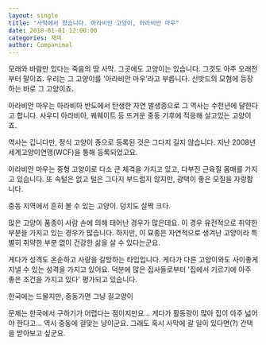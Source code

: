 ```yaml
---
layout: single
title: "사막에서 왔습니다. 아라비안 고양이, 아라비안 마우"
date: 2018-01-01 12:00:00
categories: 재미
author: Companimal
---
```


모래와 바람만 있다는 죽음의 땅 사막. 그곳에도 고양이는 있습니다. 그것도 아주 오래전부터 말이죠. 우리는 그 고양이를 '아라비안 마우’라고 부릅니다. 신밧드의 모험에 등장하는 바로 그 고양이죠.

아라비안 마우는 아라비아 반도에서 탄생한 자연 발생종으로 그 역사는 수천년에 달한다고 합니다. 사우디 아라비아, 퀘웨이트 등 뜨거운 중동 기후에 적응해 살고있는 고양이죠.

역사는 깁니다만, 정식 고양이 종으로 등록된 것은 그다지 길지 않습니다. 지난 2008년 세계고양이연맹(WCF)을 통해 등록되었고요.

아라비안 마우는 중형 고양이로 다소 큰 체격을 가지고 있고, 다부진 근육질 몸매를 가지고 있습니다. 또 속털은 없고 털은 그다지 부드럽지 않지만, 광택이 좋은 모질을 자랑합니다.

중동 지역에서 흔히 볼 수 있는 고양이. 덩치도 살짝 크다.

많은 고양이 품종이 사람 손에 의해 태어난 경우가 많은데요. 이 경우 유전적으로 취약한 부분을 가지고 있는 경우가 많습니다. 하지만, 이 묘종은 자연적으로 생겨난 고양이라 특별히 취약한 부분 없이 건강한 삶을 살 수 있다는군요.

게다가 성격도 온순하고 사랑을 갈망하는 타입입니다. 게다가 다른 고양이와도 사이좋게 지낼 수 있는 성격을 가지고 있어요. 덕분에 많은 집사들로부터 '집에서 기르기에 아주 좋은 조건을 가지고 있다' 평가되고 있습니다.

한국에는 드물지만, 중동가면 그냥 길고양이

문제는 한국에서 구하기가 어렵다는 점이지만요… 게다가 활동량이 많아 집이 아주 넓어야 한다고… 역시 중동에 걸맞는 냥이군요. 그래도 혹시 사막에 갈 일이 있다면(?) 간택을 받아보고 싶군요.
